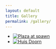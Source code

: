 ```yaml
---
layout: default
title: Gallery
permalink: /gallery/
---
```


<div class="content">
	<section id="gallery">
		<ul class="thumbnails">
			<li class="span4">
				<a href="#" class="thumbnail">
					<img data-src="/assets/img/gallery/plaza.png" alt="Plaza at spawn" src="/assets/img/gallery/plaza.png">
				</a>
            </li>
			<li class="span4">
				<a href="#" class="thumbnail">
					<img data-src="/assets/img/gallery/plaza.png" alt="Huis Doorn" src="/assets/img/gallery/huisDoorn.png">
				</a>
			</li>
        </ul>
	</section>
</div>
